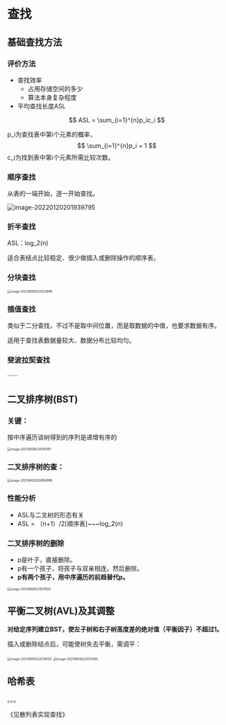 # 查找

## 基础查找方法

### 评价方法

- 查找效率
  - 占用存储空间的多少
  - 算法本身复杂程度
- 平均查找长度ASL

$$
ASL = \sum_{i=1}^{n}p_ic_i
$$

p_i为查找表中第i个元素的概率，
$$
\sum_{i=1}^{n}p_i = 1
$$
c_i为找到表中第i个元素所需比较次数。

### 顺序查找

从表的一端开始，逐一开始查找。

![image-20220120201939795](https://webplus-cn-shenzhen-s-6130b804f968dd14cecc43e2.oss-cn-shenzhen.aliyuncs.com/blogs/image-20220120201939795.png)

### 折半查找

ASL：log_2(n)

适合表结点比较稳定、很少做插入或删除操作的顺序表。

### 分块查找

<img src="https://webplus-cn-shenzhen-s-6130b804f968dd14cecc43e2.oss-cn-shenzhen.aliyuncs.com/blogs/image-20210609220020696.png" alt="image-20210609220020696" style="zoom:50%;" />

### 插值查找

类似于二分查找，不过不是取中间位置，而是取数据的中值，也要求数据有序。

适用于查找表数据量较大、数据分布比较均匀。

### 斐波拉契查找

······

## 二叉排序树(BST)

### 关键：

按中序遍历该树得到的序列是递增有序的

<img src="https://webplus-cn-shenzhen-s-6130b804f968dd14cecc43e2.oss-cn-shenzhen.aliyuncs.com/blogs/image-20210609220516391.png" alt="image-20210609220516391" style="zoom:50%;" />

### 二叉排序树的查：

<img src="https://webplus-cn-shenzhen-s-6130b804f968dd14cecc43e2.oss-cn-shenzhen.aliyuncs.com/blogs/image-20210609220954999.png" alt="image-20210609220954999" style="zoom:50%;" />

### 性能分析

- ASL与二叉树的形态有关
- ASL = （n+1）/2[顺序表]~~~log_2(n)

### 二叉排序树的删除

- p是叶子，直接删除。
- p有一个孩子，将孩子与双亲相连，然后删除。
- **p有两个孩子，用中序遍历的前趋替代p。**

<img src="https://webplus-cn-shenzhen-s-6130b804f968dd14cecc43e2.oss-cn-shenzhen.aliyuncs.com/blogs/image-20210609221501920.png" alt="image-20210609221501920" style="zoom:50%;" />

## 平衡二叉树(AVL)及其调整

**对给定序列建立BST，使左子树和右子树高度差的绝对值（平衡因子）不超过1。**

插入或删除结点后，可能使树失去平衡，需调平：

<img src="https://webplus-cn-shenzhen-s-6130b804f968dd14cecc43e2.oss-cn-shenzhen.aliyuncs.com/blogs/image-20210609222036103.png" alt="image-20210609222036103" style="zoom:50%;" />

<img src="https://webplus-cn-shenzhen-s-6130b804f968dd14cecc43e2.oss-cn-shenzhen.aliyuncs.com/blogs/image-20210609222053595.png" alt="image-20210609222053595" style="zoom:50%;" />

## 哈希表

。。。

《见散列表实现查找》